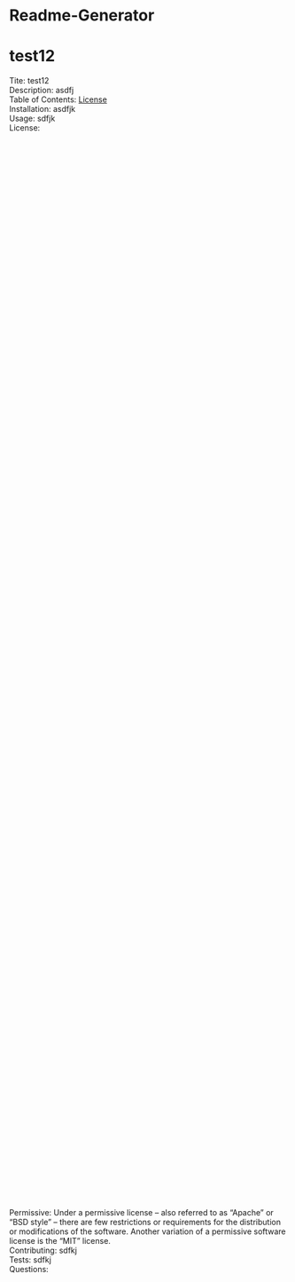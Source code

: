 # Readme-Generator
# test12
  Tite: test12
  <br>
  Description: asdfj
  <br>
  Table of Contents: 
  [License](#Permissive)
  <br>
  Installation: asdfjk
  <br>
  Usage: sdfjk
  <br>
  <a name="Permissive">License:</a> 
  <br>
    <br>  <br>  <br>  <br>  <br>  <br>  <br>  <br>  <br>  <br>  <br>  <br>  <br>  <br>  <br>  <br>  <br>  <br>  <br>  <br>  <br>  <br>  <br>  <br>  <br>  <br>  <br>  <br>  <br>  <br>  <br>  <br>  <br>  <br>  <br>  <br>  <br>  <br>  <br>  <br>  <br>  <br>  <br>  <br>  <br>  <br>  <br>  <br>  <br>  <br>  <br>  <br>  <br>  <br>  <br>  <br>  <br>  <br>  <br>  <br>  <br>  <br>  <br>  <br>  <br>  <br>  <br>  <br>  <br>  <br>  <br>  <br>  <br>  <br>  <br>  <br>  <br>  <br>  <br>  <br>  <br>  <br>  <br>  <br>  <br>  <br>  <br>  <br>  <br>  <br>  <br>  <br>  <br>  <br>  <br>  <br>  <br>  <br>  <br>  <br>  <br>  <br>  <br>  <br>  <br>  <br>  <br>  <br>  <br>  <br>  <br>  <br>  <br>  <br>
  Permissive: Under a permissive license – also referred to as “Apache” or “BSD style” – there are few restrictions or requirements for the distribution or modifications of the software. Another variation of a permissive software license is the “MIT” license.
  <br>
  Contributing: sdfkj
  <br>
  Tests: sdfkj
  <br>
  Questions: 
